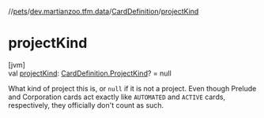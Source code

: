 //[pets](../../../index.md)/[dev.martianzoo.tfm.data](../index.md)/[CardDefinition](index.md)/[projectKind](project-kind.md)

# projectKind

[jvm]\
val [projectKind](project-kind.md): [CardDefinition.ProjectKind](-project-kind/index.md)? = null

What kind of project this is, or `null` if it is not a project. Even though Prelude and Corporation cards act exactly like `AUTOMATED` and `ACTIVE` cards, respectively, they officially don't count as such.
